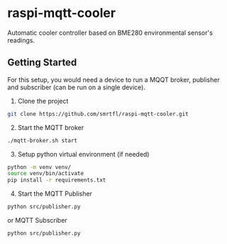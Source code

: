 # raspi-mqtt-cooler

Automatic cooler controller based on BME280 environmental sensor's readings.

## Getting Started

For this setup, you would need a device to run a MQQT broker, publisher and subscriber (can be run on a single device).

1. Clone the project

```sh
git clone https://github.com/smrtfl/raspi-mqtt-cooler.git
```

2. Start the MQTT broker

```sh
./mqtt-broker.sh start
```

3. Setup python virtual environment (if needed)

```sh
python -m venv venv/
source venv/bin/activate
pip install -r requirements.txt
```

4. Start the MQTT Publisher

```sh
python src/publisher.py
```

or MQTT Subscriber

```sh
python src/publisher.py
```
